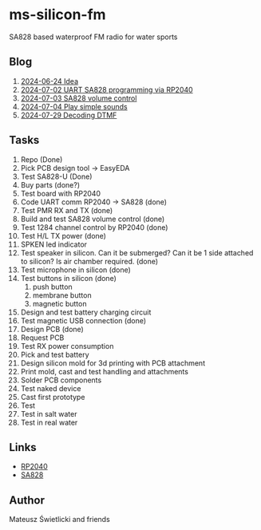 # ms-silicon-fm

SA828 based waterproof FM radio for water sports

## Blog

1. [2024-06-24 Idea](./blog/20240624-Idea.md)
2. [2024-07-02 UART SA828 programming via RP2040](./blog/20249702-UART.md)
3. [2024-07-03 SA828 volume control](./blog/20249703-Volume.md)
4. [2024-07-04 Play simple sounds](./blog/20249704-Beeps.md)
5. [2024-07-29 Decoding DTMF](./blog/20240729-DTMF.md)

## Tasks

1. Repo (Done)
2. Pick PCB design tool -> EasyEDA
3. Test SA828-U (Done)
4. Buy parts (done?)
5. Test board with RP2040
6. Code UART comm RP2040 -> SA828 (done)
7. Test PMR RX and TX (done)
8. Build and test SA828 volume control (done)
9. Test 1284 channel control by RP2040 (done)
10. Test H/L TX power (done)
11. SPKEN led indicator
12. Test speaker in silicon. Can it be submerged? Can it be 1 side attached to silicon? Is air chamber required. (done)
13. Test microphone in silicon (done)
14. Test buttons in silicon (done)
    1.  push button
    2.  membrane button
    3.  magnetic button
15. Design and test battery charging circuit
16. Test magnetic USB connection (done)
17. Design PCB (done)
18. Request PCB
19. Test RX power consumption
20. Pick and test battery
21. Design silicon mold for 3d printing with PCB attachment
22. Print mold, cast and test handling and attachments
23. Solder PCB components
24. Test naked device
25. Cast first prototype
26. Test
27. Test in salt water
28. Test in real water

## Links

- [RP2040](https://www.waveshare.com/wiki/RP2040-Zero)
- [SA828](https://www.nicerf.com/walkie-talkie-module/walkie-talkie-module-sa828.html)

## Author

Mateusz Świetlicki and friends
